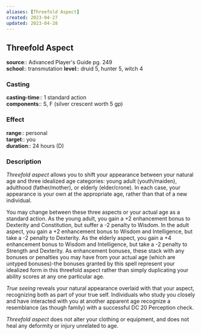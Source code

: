 ```yaml
---
aliases: [Threefold Aspect]
created: 2023-04-27
updated: 2023-04-28
---
```


## Threefold Aspect

**source**:: Advanced Player's Guide pg. 249  
**school**:: transmutation
**level**:: druid 5, hunter 5, witch 4

### Casting

**casting-time**:: 1 standard action  
**components**:: S, F (silver crescent worth 5 gp)

### Effect

**range**:: personal  
**target**:: you  
**duration**:: 24 hours (D)

### Description

*Threefold aspect* allows you to shift your appearance between your natural age and three idealized age categories: young adult (youth/maiden), adulthood (father/mother), or elderly (elder/crone). In each case, your appearance is your own at the appropriate age, rather than that of a new individual.  
  
You may change between these three aspects or your actual age as a standard action. As the young adult, you gain a +2 enhancement bonus to Dexterity and Constitution, but suffer a -2 penalty to Wisdom. In the adult aspect, you gain a +2 enhancement bonus to Wisdom and Intelligence, but take a -2 penalty to Dexterity. As the elderly aspect, you gain a +4 enhancement bonus to Wisdom and Intelligence, but take a -2 penalty to Strength and Dexterity. As enhancement bonuses, these stack with any bonuses or penalties you may have from your actual age (which are untyped bonuses)-the bonuses granted by this spell represent your idealized form in this threefold aspect rather than simply duplicating your ability scores at any one particular age.  
  
*True seeing* reveals your natural appearance overlaid with that your aspect, recognizing both as part of your true self. Individuals who study you closely and have interacted with you at another apparent age recognize a resemblance (as though family) with a successful DC 20 Perception check.  
  
*Threefold aspect* does not alter your clothing or equipment, and does not heal any deformity or injury unrelated to age.
